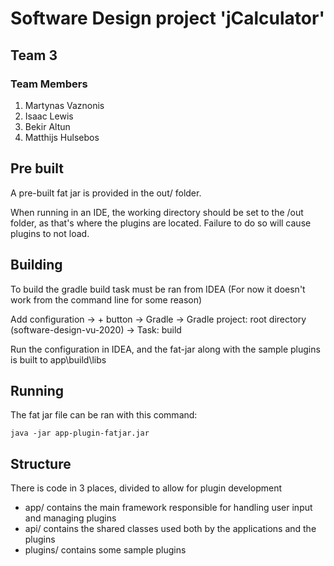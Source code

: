 # Software Design project 'jCalculator'
## Team 3

### Team Members

1. Martynas Vaznonis
2. Isaac Lewis
3. Bekir Altun
4. Matthijs Hulsebos

## Pre built 
A pre-built fat jar is provided in the out/ folder.

When running in an IDE, the working directory should be set to the /out folder, as that's where the plugins are located. Failure to do so will cause plugins to not load.

## Building
To build the gradle build task must be ran from IDEA (For now it doesn't work from the command line for some reason)

Add configuration -> + button -> Gradle 
    -> Gradle project: root directory (software-design-vu-2020)
    -> Task: build
    
Run the configuration in IDEA, and the fat-jar along with the sample plugins is built to app\build\libs

## Running
The fat jar file can be ran with this command:

    java -jar app-plugin-fatjar.jar
  
  
## Structure
There is code in 3 places, divided to allow for plugin development

* app/ contains the main framework responsible for handling user input and managing plugins
* api/ contains the shared classes used both by the applications and the plugins
* plugins/ contains some sample plugins
